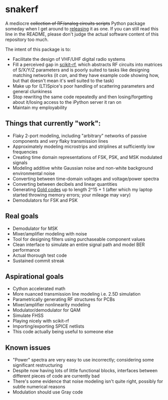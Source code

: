 # snakerf

A mediocre ~~collection of RF/analog circuits scripts~~ Python package someday when I get around to [releasing](https://packaging.python.org/tutorials/packaging-projects/) it as one. If you can still read this line in the README, please don't judge the actual software content of this repository too much.

The intent of this package is to:
- Facilitate the design of VHF/UHF digital radio systems
- Fill a perceived gap in [scikit-rf](http://scikit-rf.org), which abstracts RF circuits into matrices of S/X/Y/Z parameters and is poorly suited to tasks like designing matching networks (it _can_, and they have example code showing how, but that doesn't mean it's well suited to the task)
- Make up for (LT)Spice's poor handling of scattering parameters and general clunkiness
- Stop rewriting the same code repeatedly and then losing/forgetting about it/losing access to the iPython server it ran on
- Maintain my employability

## Things that currently "work":
- Flaky 2-port modeling, including "arbitrary" networks of passive components and _very_ flaky transmission lines
- Approximately modeling microstrips and striplines at sufficiently low frequencies
- Creating time domain representations of FSK, PSK, and MSK modulated signals
- Modeling additive white Gaussian noise and non-white background environmental noise
- Converting between time-domain voltages and voltage/power spectra
- Converting between decibels and linear quantities
- Generating [Gold codes](https://en.wikipedia.org/wiki/Gold_code) up to length 2^15 + 1 (after which my laptop started throwing memory errors; your mileage may vary)
- Demodulators for FSK and PSK

## Real goals
- Demodulator for MSK
- Mixer/amplifier modeling with noise
- Tool for designing filters using purchaseable component values
- Clean interface to simulate an entire signal path and model BER performance
- Actual thorough test code
- Sustained commit streak

## Aspirational goals
- Cython accelerated math
- More nuanced transmission line modeling i.e. 2.5D simulation
- Parametrically generating RF structures for PCBs
- Mixer/amplifier nonlinearity modeling
- Modulator/demodulator for QAM
- Simulate FHSS
- Playing nicely with scikit-rf
- Importing/exporting SPICE netlists
- This code actually being useful to someone else

## Known issues
- "Power" spectra are very easy to use incorrectly; considering some significant restructuring
- Despite now having lots of little functional blocks, interfaces between different pieces of code are currently bad
- There's some evidence that noise modeling isn't quite right, possibly for subtle numerical reasons
- Modulation should use Gray code
